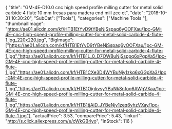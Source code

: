 {
	"title": "GM-4E-D10.0 cnc high speed profile milling cutter for metal solid carbide 4 flute 10 mm fresas para madera end mill zcc ct",
	"date": "2018-10-31 10:30:20",
	"SubCat": ["Tools"],
	"categories": ["Machine Tools "],
	"thumbnailImage": "https://ae01.alicdn.com/kf/HTB1EtYvD9tYBeNjSspaq6yOOFXau/1pc-GM-4E-cnc-high-speed-profile-milling-cutter-for-metal-solid-carbide-4-flute-1.jpg_220x220.jpg",
	"BigImage": ["https://ae01.alicdn.com/kf/HTB1EtYvD9tYBeNjSspaq6yOOFXau/1pc-GM-4E-cnc-high-speed-profile-milling-cutter-for-metal-solid-carbide-4-flute-1.jpg","https://ae01.alicdn.com/kf/HTB1L_0_D7OWBuNjSsppq6xPgpXa5/1pc-GM-4E-cnc-high-speed-profile-milling-cutter-for-metal-solid-carbide-4-flute-1.jpg","https://ae01.alicdn.com/kf/HTB1CXe3D4WYBuNjy1zkq6xGGpXa3/1pc-GM-4E-cnc-high-speed-profile-milling-cutter-for-metal-solid-carbide-4-flute-1.jpg","https://ae01.alicdn.com/kf/HTB1OigkvsyYBuNkSnfoq6AWgVXaa/1pc-GM-4E-cnc-high-speed-profile-milling-cutter-for-metal-solid-carbide-4-flute-1.jpg","https://ae01.alicdn.com/kf/HTB1tjAiD_JYBeNjy1zeq6yhzVXay/1pc-GM-4E-cnc-high-speed-profile-milling-cutter-for-metal-solid-carbide-4-flute-1.jpg"],
	"actualPrice": 3.53,
	"comparePrice": 5.43,
	"linkurl": "http://s.click.aliexpress.com/e/cWkGB4yo",
	"inStock": 116
}
